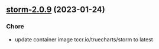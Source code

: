 

## [storm-2.0.9](https://github.com/truecharts/charts/compare/storm-2.0.8...storm-2.0.9) (2023-01-24)

### Chore

- update container image tccr.io/truecharts/storm to latest
  
  